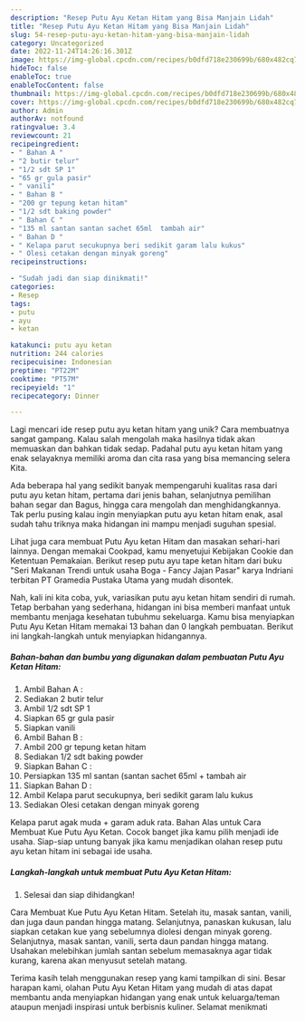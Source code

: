 ```yaml
---
description: "Resep Putu Ayu Ketan Hitam yang Bisa Manjain Lidah"
title: "Resep Putu Ayu Ketan Hitam yang Bisa Manjain Lidah"
slug: 54-resep-putu-ayu-ketan-hitam-yang-bisa-manjain-lidah
category: Uncategorized
date: 2022-11-24T14:26:16.301Z
image: https://img-global.cpcdn.com/recipes/b0dfd718e230699b/680x482cq70/putu-ayu-ketan-hitam-foto-resep-utama.jpg
hideToc: false
enableToc: true
enableTocContent: false
thumbnail: https://img-global.cpcdn.com/recipes/b0dfd718e230699b/680x482cq70/putu-ayu-ketan-hitam-foto-resep-utama.jpg
cover: https://img-global.cpcdn.com/recipes/b0dfd718e230699b/680x482cq70/putu-ayu-ketan-hitam-foto-resep-utama.jpg
author: Admin
authorAv: notfound
ratingvalue: 3.4
reviewcount: 21
recipeingredient:
- " Bahan A "
- "2 butir telur"
- "1/2 sdt SP 1"
- "65 gr gula pasir"
- " vanili"
- " Bahan B "
- "200 gr tepung ketan hitam"
- "1/2 sdt baking powder"
- " Bahan C "
- "135 ml santan santan sachet 65ml  tambah air"
- " Bahan D "
- " Kelapa parut secukupnya beri sedikit garam lalu kukus"
- " Olesi cetakan dengan minyak goreng"
recipeinstructions:

- "Sudah jadi dan siap dinikmati!"
categories:
- Resep
tags:
- putu
- ayu
- ketan

katakunci: putu ayu ketan 
nutrition: 244 calories
recipecuisine: Indonesian
preptime: "PT22M"
cooktime: "PT57M"
recipeyield: "1"
recipecategory: Dinner

---
```





Lagi mencari ide resep putu ayu ketan hitam yang unik? Cara membuatnya sangat gampang. Kalau salah mengolah maka hasilnya tidak akan memuaskan dan bahkan tidak sedap. Padahal putu ayu ketan hitam yang enak selayaknya memiliki aroma dan cita rasa yang bisa memancing selera Kita.





Ada beberapa hal yang sedikit banyak mempengaruhi kualitas rasa dari putu ayu ketan hitam, pertama dari jenis bahan, selanjutnya pemilihan bahan segar dan Bagus, hingga cara mengolah dan menghidangkannya. Tak perlu pusing kalau ingin menyiapkan putu ayu ketan hitam enak,      asal sudah tahu triknya maka hidangan ini mampu menjadi suguhan spesial.














Lihat juga cara membuat Putu Ayu ketan Hitam dan masakan sehari-hari lainnya. Dengan memakai Cookpad, kamu menyetujui Kebijakan Cookie dan Ketentuan Pemakaian. Berikut resep putu ayu tape ketan hitam dari buku &#34;Seri Makanan Trendi untuk usaha Boga - Fancy Jajan Pasar&#34; karya Indriani terbitan PT Gramedia Pustaka Utama yang mudah disontek.






Nah, kali ini kita coba, yuk, variasikan putu ayu ketan hitam sendiri di rumah. Tetap berbahan yang sederhana, hidangan ini bisa memberi manfaat untuk membantu menjaga kesehatan tubuhmu sekeluarga. Kamu bisa menyiapkan Putu Ayu Ketan Hitam memakai 13 bahan dan 0 langkah pembuatan. Berikut ini langkah-langkah untuk menyiapkan hidangannya.

<!--inarticleads1-->

##### Bahan-bahan dan bumbu yang digunakan dalam pembuatan Putu Ayu Ketan Hitam:

1. Ambil  Bahan A :
1. Sediakan 2 butir telur
1. Ambil 1/2 sdt SP 1
1. Siapkan 65 gr gula pasir
1. Siapkan  vanili
1. Ambil  Bahan B :
1. Ambil 200 gr tepung ketan hitam
1. Sediakan 1/2 sdt baking powder
1. Siapkan  Bahan C :
1. Persiapkan 135 ml santan (santan sachet 65ml + tambah air
1. Siapkan  Bahan D :
1. Ambil  Kelapa parut secukupnya, beri sedikit garam lalu kukus
1. Sediakan  Olesi cetakan dengan minyak goreng


Kelapa parut agak muda + garam aduk rata. Bahan Alas untuk Cara Membuat Kue Putu Ayu Ketan. Cocok banget jika kamu pilih menjadi ide usaha. Siap-siap untung banyak jika kamu menjadikan olahan resep putu ayu ketan hitam ini sebagai ide usaha. 

<!--inarticleads2-->

##### Langkah-langkah untuk membuat Putu Ayu Ketan Hitam:


1. Selesai dan siap dihidangkan!

Cara Membuat Kue Putu Ayu Ketan Hitam. Setelah itu, masak santan, vanili, dan juga daun pandan hingga matang. Selanjutnya, panaskan kukusan, lalu siapkan cetakan kue yang sebelumnya diolesi dengan minyak goreng. Selanjutnya, masak santan, vanili, serta daun pandan hingga matang. Usahakan melebihkan jumlah santan sebelum memasaknya agar tidak kurang, karena akan menyusut setelah matang. 

Terima kasih telah menggunakan resep yang kami tampilkan di sini. Besar harapan kami, olahan Putu Ayu Ketan Hitam yang mudah di atas dapat membantu anda menyiapkan hidangan yang enak untuk keluarga/teman ataupun menjadi inspirasi untuk berbisnis kuliner. Selamat menikmati
